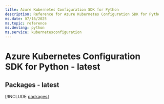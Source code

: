 ```yaml
---
title: Azure Kubernetes Configuration SDK for Python
description: Reference for Azure Kubernetes Configuration SDK for Python
ms.date: 07/16/2025
ms.topic: reference
ms.devlang: python
ms.service: kubernetesconfiguration
---
```

# Azure Kubernetes Configuration SDK for Python - latest
## Packages - latest
[!INCLUDE [packages](kubernetes-configuration-index.md)]
